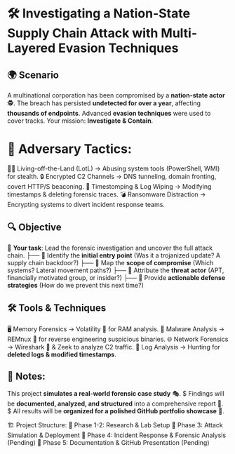 # 🛠️ Investigating a Nation-State Supply Chain Attack with Multi-Layered Evasion Techniques

## 🌍 Scenario
 A multinational corporation has been compromised by a **nation-state actor** 🕵️.
 The breach has persisted **undetected for over a year**, affecting **thousands of endpoints**.
 Advanced **evasion techniques** were used to cover tracks. Your mission: **Investigate & Contain**.

# 🚨 Adversary Tactics:
 🏴‍☠️ Living-off-the-Land (LotL)  → Abusing system tools (PowerShell, WMI) for stealth.
 🔒 Encrypted C2 Channels       → DNS tunneling, domain fronting, covert HTTP/S beaconing.
 📆 Timestomping & Log Wiping   → Modifying timestamps & deleting forensic traces.
 💣 Ransomware Distraction      → Encrypting systems to divert incident response teams.

## 🔍 Objective
 🎯 **Your task**: Lead the forensic investigation and uncover the full attack chain.
    ├── 🔹 Identify the **initial entry point** (Was it a trojanized update? A supply chain backdoor?)
    ├── 🔹 Map the **scope of compromise** (Which systems? Lateral movement paths?)
    ├── 🔹 Attribute the **threat actor** (APT, financially motivated group, or insider?)
    ├── 🔹 Provide **actionable defense strategies** (How do we prevent this next time?)

## 🛠️ Tools & Techniques
 🖥️ Memory Forensics  → Volatility 🧠 for RAM analysis.
 🔬 Malware Analysis   → REMnux 🔎 for reverse engineering suspicious binaries.
 🌐 Network Forensics  → Wireshark 📡 & Zeek to analyze C2 traffic.
 📜 Log Analysis       → Hunting for **deleted logs & modified timestamps**.

## 📝 Notes:
 This project **simulates a real-world forensic case study** 🎭.
$ Findings will be **documented, analyzed, and structured** into a comprehensive report 📑.
$ All results will be **organized for a polished GitHub portfolio showcase** 🚀.

🏗️ Project Structure:
📂 Phase 1-2: Research & Lab Setup
📂 Phase 3: Attack Simulation & Deployment
📂 Phase 4: Incident Response & Forensic Analysis (Pending)
📂 Phase 5: Documentation & GitHub Presentation (Pending)
